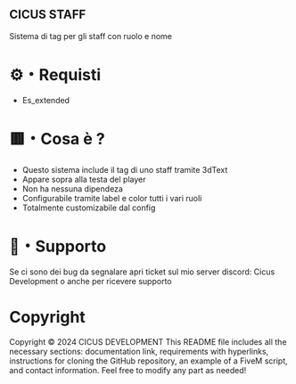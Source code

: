 ## CICUS STAFF

Sistema di tag per gli staff con ruolo e nome 

# ⚙️・Requisti
  - Es_extended

# 🟥・Cosa è ? 

 - Questo sistema include il tag di uno staff tramite 3dText
 - Appare sopra alla testa del player
 - Non ha nessuna dipendeza
 - Configurabile tramite label e color tutti i vari ruoli
 - Totalmente customizabile dal config

# 📩・Supporto
Se ci sono dei bug da segnalare apri ticket sul mio server discord: Cicus Development o anche per ricevere supporto


# Copyright

Copyright © 2024 CICUS DEVELOPMENT This README file includes all the necessary sections: 
documentation link, requirements with hyperlinks, instructions for cloning the GitHub repository, 
an example of a FiveM script, and contact information. Feel free to modify any part as needed!

  
